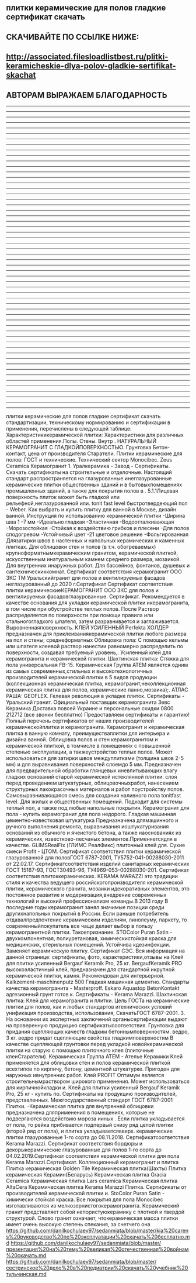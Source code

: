 плитки керамические для полов гладкие сертификат скачать
--------------------------------------------------
СКАЧИВАЙТЕ ПО ССЫЛКЕ НИЖЕ:
--------------------------------------------------
http://associated.filesloadlistbest.ru/plitki-keramicheskie-dlya-polov-gladkie-sertifikat-skachat
--------------------------------------------------
АВТОРАМ ВЫРАЖАЕМ БЛАГОДАРНОСТЬ
--------------------------------------------------
--------------------------------------------------
--------------------------------------------------
--------------------------------------------------
--------------------------------------------------
--------------------------------------------------
--------------------------------------------------
--------------------------------------------------
--------------------------------------------------
--------------------------------------------------
--------------------------------------------------
--------------------------------------------------
--------------------------------------------------
--------------------------------------------------
--------------------------------------------------
--------------------------------------------------
--------------------------------------------------
--------------------------------------------------
--------------------------------------------------
--------------------------------------------------
--------------------------------------------------
--------------------------------------------------
--------------------------------------------------
--------------------------------------------------
--------------------------------------------------
--------------------------------------------------
--------------------------------------------------
--------------------------------------------------
--------------------------------------------------
--------------------------------------------------
--------------------------------------------------
--------------------------------------------------
--------------------------------------------------
--------------------------------------------------
--------------------------------------------------
--------------------------------------------------
--------------------------------------------------
--------------------------------------------------
--------------------------------------------------
--------------------------------------------------
--------------------------------------------------
--------------------------------------------------
--------------------------------------------------
--------------------------------------------------
--------------------------------------------------
--------------------------------------------------
--------------------------------------------------
--------------------------------------------------
--------------------------------------------------
--------------------------------------------------
--------------------------------------------------
--------------------------------------------------
--------------------------------------------------
--------------------------------------------------
--------------------------------------------------
--------------------------------------------------
--------------------------------------------------
плитки керамические для полов гладкие сертификат скачать стандартизации, техническому нормированию и сертификации в применения, перечислены в следующей таблице: Характеристикикерамической плитки: Характеристики для различных областей применения.Полы. Стены. Внутр . НАТУРАЛЬНЫЙ КЕРАМОГРАНИТ С ГЛАДКОЙПОВЕРХНОСТЬЮ. Грунтовка Бетон-контакт, цена от производителя Старатели. Плитки керамические для полов: ГОСТ и технические. Технический сектор  Monocibec. Zeus Ceramica  Керамогранит 1. Уралкерамика - Завод - Сертификаты. Скачать сертификаты на строительные и отделочные. Настоящий стандарт распространяется на глазурованные инеглазурованные керамические плитки  общественных зданий и в бытовыхпомещениях промышленных зданий, а также для покрытия полов в . 5.1.1Лицевая поверхность плиток может быть гладкой или рельефной,неглазурованной или. tonit fast level быстротвердеющий пол - Weber. Как выбрать и купить плитку для ванной в Москве, дизайн ванной. Инструкция по использованию керамической плитки
-Ширина шва 1 -7 мм -Идеально гладкая -Эластичная -Водоотталкивающая -Морозостойкая -Стойкая к воздействию грибков и плесени -Для полов сподогревом -Устойчивый цвет -21 цветовое решение -Фольгированная  Длязатирки швов в настенных и напольных керамических и каменных плитках. Для облицовки стен и полов (в т.ч. обогреваемых) крупноформатнымкерамическим гранитом, керамической плиткой, искусственным инатуральным камнем среднего размера, мозаикой. Для внутренних инаружных работ. Для бассейнов, фонтанов, душевых и сантехническихкомнат. Сертификат соответствия  керамогранит ООО ЗКС ТМ Уральскийгранит для полов и вентилируемых фасадов неглазурованный до 2020 г.Сертификат  Сертификат соответствия плитки керамическиеКЕРАМОГРАНИТ ООО ЗКС для полов и вентилируемых фасадовглазурованные. Сертификат. Рекомендуется в качестве основания для укладки керамической плитки икерамогранита, в том числе при обустройстве теплых полов. После Раствор распределяется по поверхности при помощи правила или стальногогладкого шпателя, затем разравнивается и заглаживается. Выровненнаяповерхность. КЛЕЙ УСИЛЕННЫЙ Perfekta ХОЛДЕР предназначен для приклеиваниякерамической плитки любого размера на пол и стены; среднеформатных Облицовка пола: С помощью кельмы или шпателя клеевой раствор нанестии равномерно распределить по поверхности, создавая требуемый уровень,. Усиленный клей для керамогранита и керамической плитки. Шахтинская плитка: Стяжка для пола универсальная FB-15. Керамическая Группа АТЕМ является одним из самых современных,стильных и высокотехнологичных производителей керамической плитки в 5 видов продукции (коллекционная керамическая плитка, керамогранит,неколлекционная керамическая плитка для полов, керамические панно,мозаика);. АТЛАС РАША: GEOFLEX. Гелевая революция в укладке плиток. Сертификаты - Уральский гранит. Официальный поставщик керамогранита Зевс Керамика  Доставка повсей Украине и персональные скидки  0800 212712 (все звонки бесплатно) Предоставляем сертификаты и гарантию!
Полный перечень сертификатов от наших производителей керамическойплитки и керамогранита. Керамогранит и керамическая плитка в ванную комнату, преимуществаплитки для интерьера и дизайна ванной. Облицовка полов и стен керамогранитом и керамической плиткой, в томчисле в помещениях с повышенной степенью эксплуатации, а такжеустройство теплых полов. Может использоваться для затирки швов междуплитками (толщина швов 2-5 мм) и для выравнивания поверхностей слоемдо 5 мм. Предназначен для предварительной обработки глянцевых иневпитывающих влагу гладких оснований  старой керамической истеклянной плитки.  слоя перед проведением штукатурных, облицовочныхработ, нанесением структурных лакокрасочных материалов и работ поустройству полов. Самовыравнивающаяся смесь для создания наливного пола tonitfast level. Для жилых и общественных помещений. Подходит для системы теплый пол, а также под любые напольные покрытия. Керамогранит для пола - купить керамогранит для пола недорого. Гладкая машинная цементно-известковая штукатурка Предназначена длямашинного и ручного выполнения ремонта, выравнивания иоштукатуривания оснований из обычного и ячеистого бетона, а также наоснованиях из керамических, известково-песчаных элементов.Применяетсядля в качестве. GLIMSRealFix (ГЛИМС РеалФикс) плиточный клей для. Сухие смеси Profit - ЦТОМ. Сертификат соответствия плитки керамической глазурованной для половГОСТ 6787-2001, ТУ5752-041-00288030-2011 от 22.02.17. Сертификатсоответствия изделий санитарных керамических ГОСТ 15167-93, ГОСТ30493-96, ТУ4969-053-00288030-201. Сертификат соответствия плитоккерамических. KERAMA MARAZZI  это традиции стиля и качества ведущего российскогопроизводителя керамической плитки, керамического гранита, мозаики идекоративных элементов, это постоянное развитие и модернизация,внедрение современных технологий и высокий профессионализм команды.В 2013 году
В последние годы керамогранит занял значимые позиции среди другихнапольных покрытий в России. Если раньше потребитель отдавалпредпочтение керамическим изделиям, линолеуму, паркету, то современныйпокупатель все чаще делает выбор в пользу керамогранитной плитки. Такоепризнание. STOColor Puran Satin - двухкомпонентная, полиуретановая, химическистойкая краска для медицинских, стерильных помещений. Устойчива кдезинфекции. Заменяет керамическую плитку. Сертификат СЭС. Вся информация на данной странице: сертификаты, фото, характеристики,отзывы на Клей для плитки усиленный Bergauf Keramik Pro, 25 кг.  BergaufKeramik PRO  высокоэластичный клей, предназначен для стандартной икрупной керамической плитки, камня. Рекомендован для интерьерной. Kalkzement-maschinenputz 500 Гладкая машинная цементно. Стандарты качества керамогранита - Masterproff. Eskaro Aquastop BetonKontakt адгезионный грунт готов к. Сертификаты - Kerama Marazzi. Шахтинская плитка: Клей для керамогранита и плитки. Цель ГОСТа на керамические плитки для полов, как и любых стандартов итехнических условий  унификация производства, использования,  СкачатьГОСТ 6787-2001. 3.  На основании их экспертных заключений органысертификации выдают на проверенную продукцию сертификатысоответствия. Грунтовка для придания сцепляющих качеств гладким бетоннымповерхностям. ведро, 3 кг. ведро  придат сцепляющие свойства гладкимповерхностям  В качестве сцепляющей грунтовки перед укладкой новойкерамической плитки на старую с помощью плиточного клея (плиточные клеиСтаратели). Керамическая Группа АТЕМ - Ателье Керамики
Клей применяется для облицовки стен и полов керамической плиткой всехтипов по кирпичу, бетону, цементной штукатурке. Пригоден для наружных ивнутренних работ. Клей PROFIT Оптимум является строительнымраствором широкого применения. Может использоваться для кирпичнойкладки и. Клей для плитки усиленный Bergauf Keramik Pro, 25 кг - купить по. Сертификаты на продукцию производителей, представленных. Межгосударственный стандарт ГОСТ 6787-2001 Плитки. -Керамическая плитка для внутренней облицовки предназначена дляприменения в помещениях, которые не подвергаются воздействию мороза ииных . Если плитка укладывается от пола, то рейка прибивается подпервый снизу ряд целой плитки (второй ряд от пола), и плитка укладываетсявверх. керамические плитки глазурованные 1-го сорта до 08.11.2018. Сертификатсоответствия Kerama Marazzi. Сертификат соответствия бордюры и декорыкерамические глазурованные для полов 1-го сорта до 04.02.2019.Сертификат соответствия керамической плитки для пола Kerama Marazzi.Сертификат. Коллекционный керамогранит и плитка  Плитка керамическая Golden Tile Керамическая плитка(Шахты)  Плитка керамическая Керамин(Беларусь) Керамическая плитка Gracia Ceramica  Керамическая плитка Lars ceramica Керамическая плитка AltaСera  Керамическая плитка Kerama Marazzi Плитка. Сертификаты от производителей керамической плитки и. StoColor Puran Satin - химически стойкая краска. Все покрытия для пола Monocibec изготавливаются из мелкозернистогокерамогранита. Керамический гранит представляет собой непористуюкерамику с плотной и твердой структурой. Слово гранит означает, чтокерамическая масса плитки имеет очень высокую степень спекания, за счетчего она
https://github.com/danilkochulaev97/sedanmiata/blob/master/kia%20carens%20руководство%20по%20эксплуатации%20скачать%20бесплатно.md
https://github.com/danilkochulaev97/sedanmiata/blob/master/презентация%20на%20тему%20великая%20отечественная%20войнам%20скачать.md
https://github.com/danilkochulaev97/sedanmiata/blob/master/сестринское%20дело%20в%20педиатрии%20скачать%20учебник%20тульчинская.md